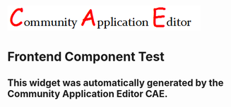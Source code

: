 ![CAE](https://github.com/CAE-Community-Application-Editor/frontendComponent-Frontend-Component-Test/blob/gh-pages/img/logo.png)  

Frontend Component Test
===================


This widget was automatically generated by the Community Application Editor CAE.  
---------------

